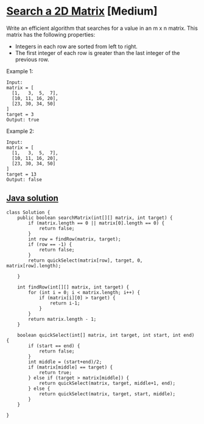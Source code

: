 # [Search a 2D Matrix](https://leetcode.com/problems/search-a-2d-matrix/description/) [Medium]
Write an efficient algorithm that searches for a value in an m x n matrix. This matrix has the following properties:

* Integers in each row are sorted from left to right.
* The first integer of each row is greater than the last integer of the previous row.

Example 1:
```
Input:
matrix = [
  [1,   3,  5,  7],
  [10, 11, 16, 20],
  [23, 30, 34, 50]
]
target = 3
Output: true
```
Example 2:
```
Input:
matrix = [
  [1,   3,  5,  7],
  [10, 11, 16, 20],
  [23, 30, 34, 50]
]
target = 13
Output: false
```

## [Java solution](https://leetcode.com/submissions/detail/151970131/)
```
class Solution {
    public boolean searchMatrix(int[][] matrix, int target) {
        if (matrix.length == 0 || matrix[0].length == 0) {
            return false;
        }
        int row = findRow(matrix, target);
        if (row == -1) {
            return false;
        }
        return quickSelect(matrix[row], target, 0, matrix[row].length);
        
    }
    
    int findRow(int[][] matrix, int target) {
        for (int i = 0; i < matrix.length; i++) {
            if (matrix[i][0] > target) {
                return i-1;
            }
        }
        return matrix.length - 1;
    }
    
    boolean quickSelect(int[] matrix, int target, int start, int end) {
        if (start == end) {
            return false;
        }
        int middle = (start+end)/2;
        if (matrix[middle] == target) {
            return true;
        } else if (target > matrix[middle]) {
            return quickSelect(matrix, target, middle+1, end);
        } else {
            return quickSelect(matrix, target, start, middle);
        }
    }
    
}
```
